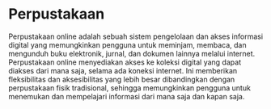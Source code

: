 # Perpustakaan
Perpustakaan online adalah sebuah sistem pengelolaan dan akses informasi digital yang memungkinkan pengguna untuk meminjam, membaca, dan mengunduh buku elektronik, jurnal, dan dokumen lainnya melalui internet. Perpustakaan online menyediakan akses ke koleksi digital yang dapat diakses dari mana saja, selama ada koneksi internet. Ini memberikan fleksibilitas dan aksesibilitas yang lebih besar dibandingkan dengan perpustakaan fisik tradisional, sehingga memungkinkan pengguna untuk menemukan dan mempelajari informasi dari mana saja dan kapan saja.
